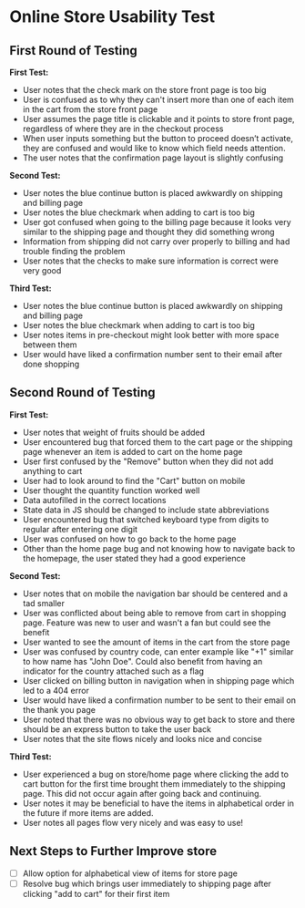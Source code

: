 # Online Store Usability Test

## First Round of Testing

**First Test:**
- User notes that the check mark on the store front page is too big
- User is confused as to why they can't insert more than one of each item in the cart from the store front page
- User assumes the page title is clickable and it points to store front page, regardless of where they are in the checkout process
- When user inputs something but the button to proceed doesn’t activate, they are confused and would like to know which field needs attention.
- The user notes that the confirmation page layout is slightly confusing

**Second Test:**
- User notes the blue continue button is placed awkwardly on shipping and billing page
- User notes the blue checkmark when adding to cart is too big
- User got confused when going to the billing page because it looks very similar to the shipping page and thought they did something wrong
- Information from shipping did not carry over properly to billing and had trouble finding the problem
- User notes that the checks to make sure information is correct were very good

**Third Test:**
- User notes the blue continue button is placed awkwardly on shipping and billing page
- User notes the blue checkmark when adding to cart is too big
- User notes items in pre-checkout might look better with more space between them
- User would have liked a confirmation number sent to their email after done shopping

## Second Round of Testing

**First Test:**

- User notes that weight of fruits should be added
- User encountered bug that forced them to the cart page or the shipping page whenever an item is added to cart on the home page
- User first confused by the "Remove" button when they did not add anything to cart
- User had to look around to find the "Cart" button on mobile
- User thought the quantity function worked well
- Data autofilled in the correct locations
- State data in JS should be changed to include state abbreviations
- User encountered bug that switched keyboard type from digits to regular after entering one digit
- User was confused on how to go back to the home page
- Other than the home page bug and not knowing how to navigate back to the homepage, the user stated they had a good experience

**Second Test:**
- User notes that on mobile the navigation bar should be centered and a tad smaller
- User was conflicted about being able to remove from cart in shopping page. Feature was new to user and wasn't a fan but could see the benefit
- User wanted to see the amount of items in the cart from the store page
- User was confused by country code, can enter example like "+1" similar to how name has "John Doe". Could also benefit from having an indicator for the country attached such as a flag
- User clicked on billing button in navigation when in shipping page which led to a 404 error
- User would have liked a confirmation number to be sent to their email on the thank you page
- User noted that there was no obvious way to get back to store and there should be an express button to take the user back
- User notes that the site flows nicely and looks nice and concise


**Third Test:**
- User experienced a bug on store/home page where clicking the add to cart button for the first time brought them immediately to the shipping page. This did not occur again after going back and continuing.
- User notes it may be beneficial to have the items in alphabetical order in the future if more items are added.
- User notes all pages flow very nicely and was easy to use!

## Next Steps to Further Improve store
- [ ] Allow option for alphabetical view of items for store page
- [ ] Resolve bug which brings user immediately to shipping page after clicking "add to cart" for their first item
